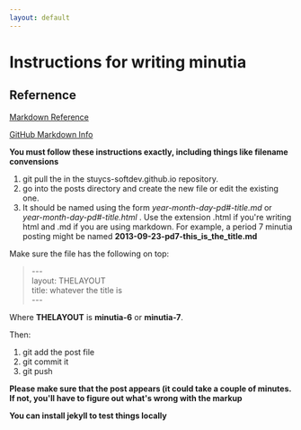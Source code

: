 ```yaml
---
layout: default
---
```


Instructions for writing minutia
================================

## Refernence

[Markdown Reference](http://daringfireball.net/projects/markdown/syntax)

[GitHub Markdown Info](https://help.github.com/articles/github-flavored-markdown)

**You must follow these instructions exactly, including things like filename convensions**


1. git pull the in the stuycs-softdev.github.io repository.
2. go into the posts directory and create the new file or edit the existing one.
3. It should be named using the form *year-month-day-pd#-title.md* or *year-month-day-pd#-title.html* . Use the extension .html if you're writing html and .md if you are using markdown. For example, a period 7 minutia posting might be named **2013-09-23-pd7-this_is_the_title.md**

Make sure the file has the following on top:

> \-\-\-<br>
> layout: THELAYOUT<br>
> title: whatever the title is<br>
> \-\-\-

Where **THELAYOUT** is **minutia-6** or **minutia-7**.

Then: 

1. git add the post file
2. git commit it
3. git push

**Please make sure that the post appears (it could take a couple of minutes. If not, you'll have to figure out what's wrong with the markup**

**You can install jekyll to test things locally**